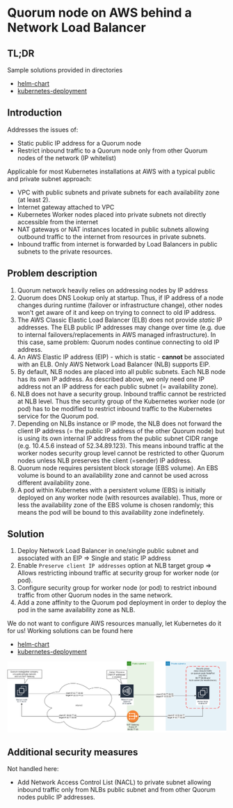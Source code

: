 # Quorum node on AWS behind a Network Load Balancer

## TL;DR

Sample solutions provided in directories

- [helm-chart](helm-chart/README.md)
- [kubernetes-deployment](kubernetes-deployment/README.md)

## Introduction

Addresses the issues of:

- Static public IP address for a Quorum node
- Restrict inbound traffic to a Quorum node only from other Quorum nodes of the network (IP whitelist)

Applicable for most Kubernetes installations at AWS with a typical public and private subnet approach:

- VPC with public subnets and private subnets for each availability zone (at least 2).
- Internet gateway attached to VPC
- Kubernetes Worker nodes placed into private subnets not directly accessible from the internet
- NAT gateways or NAT instances located in public subnets allowing outbound traffic to the internet from resources in private subnets.
- Inbound traffic from internet is forwarded by Load Balancers in public subnets to the private resources.

## Problem description

1. Quorum network heavily relies on addressing nodes by IP address
2. Quorum does DNS Lookup only at startup. Thus, if IP address of a node changes during runtime (failover or infrastructure change), other nodes won't get aware of it and keep on trying to connect to old IP address.
3. The AWS Classic Elastic Load Balancer (ELB) does not provide *static* IP addresses. The ELB public IP addresses may change over time (e.g. due to internal failovers/replacements in AWS managed infrastructure). In this case, same problem: Quorum nodes continue connecting to old IP address.
4. An AWS Elastic IP address (EIP) - which is static - **cannot** be associated with an ELB. Only AWS Network Load Balancer (NLB) supports EIP.
5. By default, NLB nodes are placed into all public subnets. Each NLB node has its own IP address. As described above, we only need one IP address not an IP address for each public subnet (= availability zone).
6. NLB does not have a security group. Inbound traffic cannot be restricted at NLB level. Thus the security group of the Kubernetes worker node (or pod) has to be modified to restrict inbound traffic to the Kubernetes service for the Quorum pod.
7. Depending on NLBs instance or IP mode, the NLB does not forward the client IP address (= the public IP address of the other Quorum node) but is using its own internal IP address from the public subnet CIDR range (e.g. 10.4.5.6 instead of 52.34.89.123). This means inbound traffic at the worker nodes security group level cannot be restricted to other Quorum nodes unless NLB preserves the client (=sender) IP address.
8. Quorum node requires persistent block storage (EBS volume). An EBS volume is bound to an availability zone and cannot be used across different availability zone.
9. A pod within Kubernetes with a persistent volume (EBS) is initially deployed on any worker node (with resources available). Thus, more or less the availability zone of the EBS volume is chosen randomly; this means the pod will be bound to this availability zone indefinetely.

## Solution

1. Deploy Network Load Balancer in one/single public subnet and associated with an EIP => Single and static IP address
2. Enable `Preserve client IP addresses` option at NLB target group => Allows restricting inbound traffic at security group for worker node (or pod).
3. Configure security group for worker node (or pod) to restrict inbound traffic from other Quorum nodes in the same network.
4. Add a zone affinity to the Quorum pod deployment in order to deploy the pod in the same availability zone as NLB.

We do not want to configure AWS resources manually, let Kubernetes do it for us!
Working solutions can be found here

- [helm-chart](helm-chart/README.md)
- [kubernetes-deployment](kubernetes-deployment/README.md)

![Overview](overview.drawio.png "Overview")

## Additional security measures

Not handled here:

- Add Network Access Control List (NACL) to private subnet allowing inbound traffic only from NLBs public subnet and from other Quorum nodes public IP addresses.
